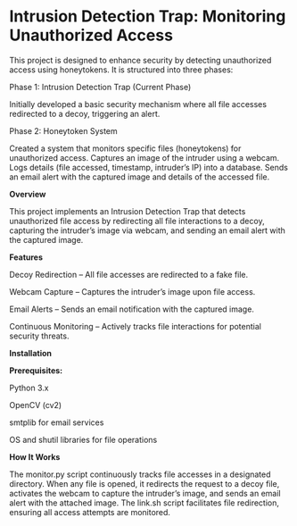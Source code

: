 # Intrusion Detection Trap: Monitoring Unauthorized Access


This project is designed to enhance security by detecting unauthorized access using honeytokens. It is structured into three phases:

Phase 1: Intrusion Detection Trap (Current Phase)

Initially developed a basic security mechanism where all file accesses redirected to a decoy, triggering an alert.

Phase 2: Honeytoken System 

Created a system that monitors specific files (honeytokens) for unauthorized access.
Captures an image of the intruder using a webcam.
Logs details (file accessed, timestamp, intruder’s IP) into a database.
Sends an email alert with the captured image and details of the accessed file.


__Overview__

This project implements an Intrusion Detection Trap that detects unauthorized file access by redirecting all file interactions to a decoy, capturing the intruder’s image via webcam, and sending an email alert with the captured image.

__Features__

Decoy Redirection – All file accesses are redirected to a fake file.

Webcam Capture – Captures the intruder’s image upon file access.

Email Alerts – Sends an email notification with the captured image.

Continuous Monitoring – Actively tracks file interactions for potential security threats.



**Installation**



__Prerequisites:__

Python 3.x

OpenCV (cv2)

smtplib for email services

OS and shutil libraries for file operations


**How It Works**

The monitor.py script continuously tracks file accesses in a designated directory. When any file is opened, it redirects the request to a decoy file, activates the webcam to capture the intruder’s image, and sends an email alert with the attached image. The link.sh script facilitates file redirection, ensuring all access attempts are monitored.
